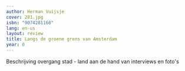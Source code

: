 ```yaml
---
author: Herman Vuijsje
cover: 281.jpg
isbn: "9074281168"
lang: en-us
layout: review
title: Langs de groene grens van Amsterdam
year: 0
---
```


Beschrijving overgang stad - land aan de hand van interviews en foto's
